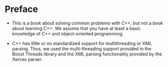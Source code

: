 # Preface

- This is a book about solving common problems with C++, but not a book about learning C++. We assume that you have at least a basic knowledge of C++ and object-oriented programming.

- C++ has little or no standardized support for multithreading or XML parsing. Thus, we used the multi-threading support provided in the Boost Threads library and the XML parsing functionality provided by the Xerces parser.
